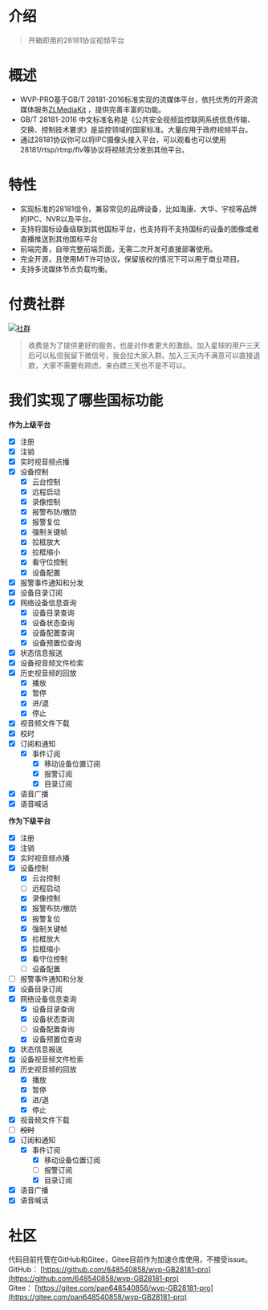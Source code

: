 # 介绍

> 开箱即用的28181协议视频平台

# 概述

- WVP-PRO基于GB/T
  28181-2016标准实现的流媒体平台，依托优秀的开源流媒体服务[ZLMediaKit](https://github.com/ZLMediaKit/ZLMediaKit)
  ，提供完善丰富的功能。
- GB/T 28181-2016 中文标准名称是《公共安全视频监控联网系统信息传输、交换、控制技术要求》是监控领域的国家标准。大量应用于政府视频平台。
- 通过28181协议你可以将IPC摄像头接入平台，可以观看也可以使用28181/rtsp/rtmp/flv等协议将视频流分发到其他平台。

# 特性

- 实现标准的28181信令，兼容常见的品牌设备，比如海康、大华、宇视等品牌的IPC、NVR以及平台。
- 支持将国标设备级联到其他国标平台，也支持将不支持国标的设备的图像或者直播推送到其他国标平台
- 前端完善，自带完整前端页面，无需二次开发可直接部署使用。
- 完全开源，且使用MIT许可协议。保留版权的情况下可以用于商业项目。
- 支持多流媒体节点负载均衡。

# 付费社群

[![社群](_media/shequ.png "shequ")](https://t.zsxq.com/0d8VAD3Dm)
> 收费是为了提供更好的服务，也是对作者更大的激励。加入星球的用户三天后可以私信我留下微信号，我会拉大家入群。加入三天内不满意可以直接退款，大家不需要有顾虑，来白嫖三天也不是不可以。

# 我们实现了哪些国标功能

**作为上级平台**

- [X] 注册
- [X] 注销
- [X] 实时视音频点播
- [X] 设备控制
    - [X] 云台控制
    - [X] 远程启动
    - [X] 录像控制
    - [X] 报警布防/撤防
    - [X] 报警复位
    - [X] 强制关键帧
    - [X] 拉框放大
    - [X] 拉框缩小
    - [X] 看守位控制
    - [X] 设备配置
- [X] 报警事件通知和分发
- [X] 设备目录订阅
- [X] 网络设备信息查询
    - [X] 设备目录查询
    - [X] 设备状态查询
    - [X] 设备配置查询
    - [X] 设备预置位查询
- [X] 状态信息报送
- [X] 设备视音频文件检索
- [X] 历史视音频的回放
    - [X] 播放
    - [X] 暂停
    - [X] 进/退
    - [X] 停止
- [X] 视音频文件下载
- [X] 校时
- [X] 订阅和通知
    - [X] 事件订阅
        - [X] 移动设备位置订阅
        - [X] 报警订阅
        - [X] 目录订阅
- [X] 语音广播
- [X] 语音喊话

**作为下级平台**

- [X] 注册
- [X] 注销
- [X] 实时视音频点播
- [X] 设备控制
    - [X] 云台控制
    - [ ] 远程启动
    - [X] 录像控制
    - [X] 报警布防/撤防
    - [X] 报警复位
    - [X] 强制关键帧
    - [X] 拉框放大
    - [X] 拉框缩小
    - [X] 看守位控制
    - [ ] 设备配置
- [ ] 报警事件通知和分发
- [X] 设备目录订阅
- [X] 网络设备信息查询
    - [X] 设备目录查询
    - [X] 设备状态查询
    - [ ] 设备配置查询
    - [X] 设备预置位查询
- [X] 状态信息报送
- [X] 设备视音频文件检索
- [X] 历史视音频的回放
    - [X] 播放
    - [x] 暂停
    - [x] 进/退
    - [x] 停止
- [X] 视音频文件下载
- [ ] ~~校时~~
- [X] 订阅和通知
    - [X] 事件订阅
        - [X] 移动设备位置订阅
        - [ ] 报警订阅
        - [X] 目录订阅
- [X] 语音广播
- [X] 语音喊话

# 社区

代码目前托管在GitHub和Gitee，Gitee目前作为加速仓库使用，不接受issue。  
GitHub： [https://github.com/648540858/wvp-GB28181-pro](https://github.com/648540858/wvp-GB28181-pro)  
Gitee： [https://gitee.com/pan648540858/wvp-GB28181-pro](https://gitee.com/pan648540858/wvp-GB28181-pro)